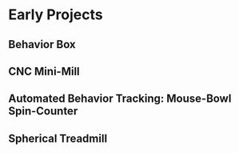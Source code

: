 # Early Projects

<!-- Thermal Modeling of laser light delivery to brain through fixed fiber optic -->

<!-- carbon fiber electrode & LED -->

## Behavior Box

<!-- touch screen, FrameSynx + DataFile, Hardware Control -->

## CNC Mini-Mill

## Automated Behavior Tracking: Mouse-Bowl Spin-Counter

## Spherical Treadmill
